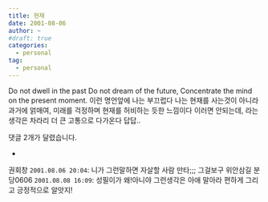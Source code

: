 ```yaml
---
title: 현재
date: 2001-08-06
author: ~
#draft: true
categories:
  - personal
tag:
  - personal
---
```




Do not dwell in the past
Do not dream of the future,
Concentrate the mind on the present moment.
이런 명언앞에 나는 부끄럽다
나는 현재를 사는것이 아니라
과거에 얽매여, 미래를 걱정하며
현재를 허비하는 듯한 느낌이다
이러면 안되는데, 라는 생각은 차라리 더 큰 고통으로 다가온다
답답..


 댓글  2개가 달렸습니다.

- 
 권회창 `2001.08.06 20:04`: 
니가 그런말하면 자살할 사람 만타;;; 그걸보구 위안삼길
 분당0606 `2001.08.08 16:09`: 
성필이가 왜!아니야 그런생각은 아애 말아라 편하게 그리고 긍정적으로 알앗지!




